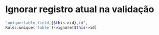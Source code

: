 # Ignorar registro atual na validação
```php
"unique:table,field,{$this->id},id",
Rule::unique('table')->ignore($this->id)
```
